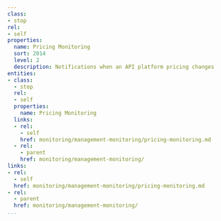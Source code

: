 ```yaml
---
class:
- stop
rel:
- self
properties:
  name: Pricing Monitoring
  sort: 2014
  level: 2
  description: Notifications when an API platform pricing changes
entities:
- class:
  - stop
  rel:
  - self
  properties:
    name: Pricing Monitoring
  links:
  - rel:
    - self
    href: monitoring/management-monitoring/pricing-monitoring.md
  - rel:
    - parent
    href: monitoring/management-monitoring/
links:
- rel:
  - self
  href: monitoring/management-monitoring/pricing-monitoring.md
- rel:
  - parent
  href: monitoring/management-monitoring/
...
```

